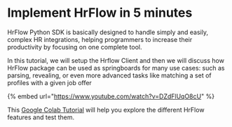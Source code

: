 # Implement HrFlow in 5 minutes

HrFlow Python SDK is basically designed to handle simply and easily, complex HR integrations, helping programmers to increase their productivity by focusing on one complete tool.

In this tutorial, we will setup the Hrflow Client and then we will discuss how HrFlow package can be used as springboards for many use cases: such as parsing, revealing, or even more advanced tasks like matching a set of profiles with a given job offer

{% embed url="https://www.youtube.com/watch?v=DZdFlUqO8cU" %}

This [Google Colab Tutorial](https://colab.research.google.com/github/Riminder/python-hrflow-api/blob/master/examples/colab/implement_hrflow_in_5min.ipynb) will help you explore the different HrFlow features and test them.

